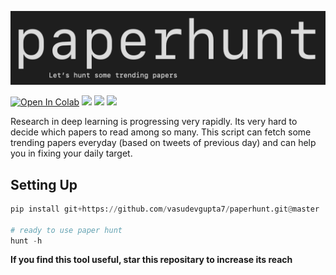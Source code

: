 <p align="center">
    <img src="assets/paperhunt.png">
</p>

[![Open In Colab](https://colab.research.google.com/assets/colab-badge.svg)](https://colab.research.google.com/github/VasudevGupta7/paperhunt/blob/master/paperhunt.ipynb)
![](https://img.shields.io/github/license/vasudevgupta7/paperhunt)
![](https://img.shields.io/github/forks/vasudevgupta7/paperhunt?style=social)
![](https://img.shields.io/github/stars/vasudevgupta7/paperhunt?style=social)

Research in deep learning is progressing very rapidly. Its very hard to decide which papers to read among so many. This script can fetch some trending papers everyday (based on tweets of previous day) and can help you in fixing your daily target.

## Setting Up

```python
pip install git+https://github.com/vasudevgupta7/paperhunt.git@master

# ready to use paper hunt
hunt -h
```

**If you find this tool useful, star this repositary to increase its reach**
